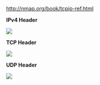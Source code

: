 http://nmap.org/book/tcpip-ref.html

__IPv4 Header__

![](http://nmap.org/book/images/hdr/MJB-IP-Header-800x576.png)

__TCP Header__

![](http://nmap.org/book/images/hdr/MJB-TCP-Header-800x564.png)

__UDP Header__

![](http://nmap.org/book/images/hdr/MJB-ICMP-Header-800x392.png)
